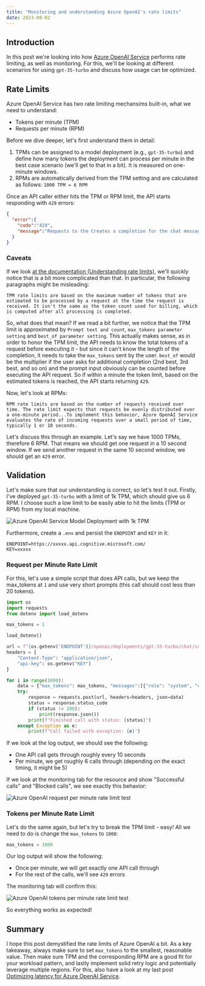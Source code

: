 ```yaml
---
title: "Monitoring and understanding Azure OpenAI's rate limits"
date: 2023-08-02
---
```

## Introduction

In this post we're looking into how [Azure OpenAI Service](https://azure.microsoft.com/en-us/products/cognitive-services/openai-service) performs rate limiting, as well as monitoring. For this, we'll be looking at different scenarios for using `gpt-35-turbo` and discuss how usage can be optimized.

## Rate Limits

Azure OpenAI Service has two rate limiting mechansims built-in, what we need to understand:

* Tokens per minute (TPM)
* Requests per minute (RPM)

Before we dive deeper, let's first understand them in detail:

1. TPMs can be assigned to a model deployment (e.g., `gpt-35-turbo`) and define how many tokens the deployment can process per minute in the best case scenario (we'll get to that in a bit). It is measured on one-minute windows.
1. RPMs are automatically derived from the TPM setting and are calculated as follows: `1000 TPM = 6 RPM`

Once an API caller either hits the TPM or RPM limit, the API starts responding with `429` errors:

```json
{
  "error":{
    "code":"429",
    "message":"Requests to the Creates a completion for the chat message Operation under Azure OpenAI API version 2023-05-15 have exceeded call rate limit of your current OpenAI S0 pricing tier. Please retry after 5 seconds. Please go here: https://aka.ms/oai/quotaincrease if you would like to further increase the default rate limit."
  }
}
```

### Caveats

If we look [at the documentation (Understanding rate limits)](https://learn.microsoft.com/en-us/azure/ai-services/openai/how-to/quota#understanding-rate-limits), we'll quickly notice that is a bit more complicated than that. In particular, the following paragraphs might be misleading:

```
TPM rate limits are based on the maximum number of tokens that are estimated to be processed by a request at the time the request is received. It isn't the same as the token count used for billing, which is computed after all processing is completed.
```

So, what does that mean? If we read a bit further, we notice that the TPM limit is approximated by `Prompt text and count`, `max_tokens parameter setting` and `best_of parameter setting`. This actually makes sense, as in order to honor the TPM limit, the API needs to know the total tokens of a request before executing it - but since it can't know the length of the completion, it needs to take the `max_tokens` sent by the user. `best_of` would be the multiplier if the user asks for additional completion (2nd best, 3rd best, and so on) and the prompt input obviously can be counted before executing the API request. So if within a minute the token limit, based on the estimated tokens is reached, the API starts returning `429`.

Now, let's look at RPMs:

```
RPM rate limits are based on the number of requests received over time. The rate limit expects that requests be evenly distributed over a one-minute period...To implement this behavior, Azure OpenAI Service evaluates the rate of incoming requests over a small period of time, typically 1 or 10 seconds.
```

Let's discuss this through an example. Let's say we have 1000 TPMs, therefore 6 RPM. That means we should get one request in a 10 second window. If we send another request in the same 10 second window, we should get an `429` error.


## Validation

Let's make sure that our understanding is correct, so let's test it out. Firstly, I've deployed `gpt-35-turbo` with a limit of 1k TPM, which should give us 6 RPM. I choose such a low limit to be easily able to hit the limits (TPM or RPM) from my local machine.

![Azure OpenAI Service Model Deployment with 1k TPM](/turbo_model_deployment_1k_tpm.png "Azure OpenAI Service Model Deployment with 1k TPM")

Furthermore, create a `.env` and persist the `ENDPOINT` and `KEY` in it:
```
ENDPOINT=https://xxxxx.api.cognitive.microsoft.com/
KEY=xxxxx
```

### Request per Minute Rate Limit

For this, let's use a simple script that does API calls, but we keep the max_tokens at `1` and use very short prompts (this call should cost less than 20 tokens).

```python
import os
import requests
from dotenv import load_dotenv

max_tokens = 1

load_dotenv()

url = f"{os.getenv('ENDPOINT')}/openai/deployments/gpt-35-turbo/chat/completions?api-version=2023-05-15"
headers = {
    "Content-Type": "application/json",
    "api-key": os.getenv("KEY")
}

for i in range(1000):
    data = {"max_tokens": max_tokens, "messages":[{"role": "system", "content": ""},{"role": "user", "content": "Hi"}]}
    try:
        response = requests.post(url, headers=headers, json=data)
        status = response.status_code
        if (status != 200):
            print(response.json())
        print(f"Finished call with status: {status}")
    except Exception as e:
        print(f"Call failed with exception: {e}")
```

If we look at the log output, we should see the following:

* One API call gets through roughly every 10 seconds
* Per minute, we get roughly 6 calls through (depending on the exact timing, it might be 5)

If we look at the monitoring tab for the resource and show "Successful calls" and "Blocked calls", we see exactly this behavior:

![Azure OpenAI request per minute rate limit test](/azure_openai_requests_per_minute_test.png "Azure OpenAI request per minute rate limit test")

### Tokens per Minute Rate Limit

Let's do the same again, but let's try to break the TPM limit - easy! All we need to do is change the `max_tokens` to `1000`:

```python
max_tokens = 1000
```

Our log output will show the following:

* Once per minute, we will get exactly one API call through
* For the rest of the calls, we'll see `429` errors

The monitoring tab will confirm this:

![Azure OpenAI tokens per minute rate limit test](/azure_openai_max_tokens_per_minute_test.png "Azure OpenAI tokens per minute rate limit test")

So everything works as expected!

## Summary

I hope this post demystified the rate limits of Azure OpenAI a bit. As a key takeaway, always make sure to set `max_tokens` to the smallest, reasonable value. Then make sure TPM and the corresponding RPM are a good fit for your workload pattern, and lastly implement solid retry logic and potentially leverage multiple regions. For this, also have a look at my last post [Optimizing latency for Azure OpenAI Service](https://clemenssiebler.com/posts/optimizing-latency-azure-openai/).